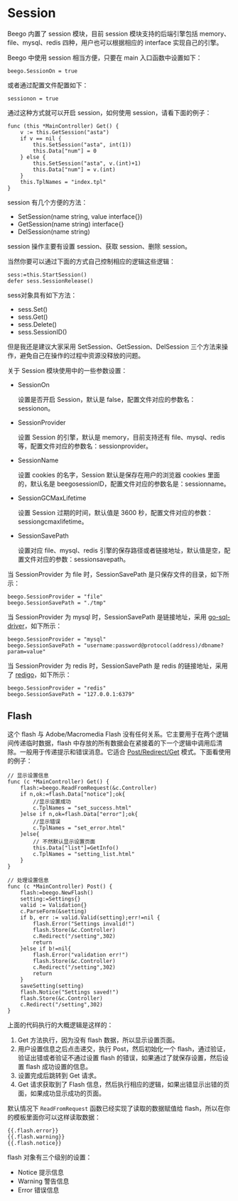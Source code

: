 # Session

Beego 内置了 session 模块，目前 session 模块支持的后端引擎包括 memory、file、mysql、redis 四种，用户也可以根据相应的 interface 实现自己的引擎。

Beego 中使用 session 相当方便，只要在 main 入口函数中设置如下：

	beego.SessionOn = true

或者通过配置文件配置如下：

	sessionon = true

通过这种方式就可以开启 session，如何使用 session，请看下面的例子：

	func (this *MainController) Get() {
		v := this.GetSession("asta")
		if v == nil {
			this.SetSession("asta", int(1))
			this.Data["num"] = 0
		} else {
			this.SetSession("asta", v.(int)+1)
			this.Data["num"] = v.(int)
		}
		this.TplNames = "index.tpl"
	}

session 有几个方便的方法：

- SetSession(name string, value interface{})
- GetSession(name string) interface{}
- DelSession(name string)

session 操作主要有设置 session、获取 session、删除 session。

当然你要可以通过下面的方式自己控制相应的逻辑这些逻辑：

	sess:=this.StartSession()
	defer sess.SessionRelease()

sess对象具有如下方法：

* sess.Set()
* sess.Get()
* sess.Delete()
* sess.SessionID()

但是我还是建议大家采用 SetSession、GetSession、DelSession 三个方法来操作，避免自己在操作的过程中资源没释放的问题。

关于 Session 模块使用中的一些参数设置：

- SessionOn

	设置是否开启 Session，默认是 false，配置文件对应的参数名：sessionon。

- SessionProvider

	设置 Session 的引擎，默认是 memory，目前支持还有 file、mysql、redis 等，配置文件对应的参数名：sessionprovider。

- SessionName

	设置 cookies 的名字，Session 默认是保存在用户的浏览器 cookies 里面的，默认名是 beegosessionID，配置文件对应的参数名是：sessionname。

- SessionGCMaxLifetime

	设置 Session 过期的时间，默认值是 3600 秒，配置文件对应的参数：sessiongcmaxlifetime。

- SessionSavePath

	设置对应 file、mysql、redis 引擎的保存路径或者链接地址，默认值是空，配置文件对应的参数：sessionsavepath。


当 SessionProvider 为 file 时，SessionSavePath 是只保存文件的目录，如下所示：

	beego.SessionProvider = "file"
	beego.SessionSavePath = "./tmp"

当 SessionProvider 为 mysql 时，SessionSavePath 是链接地址，采用 [go-sql-driver](https://github.com/go-sql-driver/mysql)，如下所示：

	beego.SessionProvider = "mysql"
	beego.SessionSavePath = "username:password@protocol(address)/dbname?param=value"

当 SessionProvider 为 redis 时，SessionSavePath 是 redis 的链接地址，采用了 [redigo](https://github.com/garyburd/redigo)，如下所示：

	beego.SessionProvider = "redis"
	beego.SessionSavePath = "127.0.0.1:6379"

## Flash
这个 flash 与 Adobe/Macromedia Flash 没有任何关系。它主要用于在两个逻辑间传递临时数据，flash 中存放的所有数据会在紧接着的下一个逻辑中调用后清除。一般用于传递提示和错误消息。它适合 [Post/Redirect/Get](http://en.wikipedia.org/wiki/Post/Redirect/Get) 模式。下面看使用的例子：

	// 显示设置信息
	func (c *MainController) Get() {
		flash:=beego.ReadFromRequest(&c.Controller)
		if n,ok:=flash.Data["notice"];ok{
			//显示设置成功
			c.TplNames = "set_success.html"
		}else if n,ok=flash.Data["error"];ok{
			//显示错误
			c.TplNames = "set_error.html"
		}else{
			// 不然默认显示设置页面
			this.Data["list"]=GetInfo()
			c.TplNames = "setting_list.html"
		}
	}
	
	// 处理设置信息
	func (c *MainController) Post() {
		flash:=beego.NewFlash()
		setting:=Settings{}
		valid := Validation{}
		c.ParseForm(&setting)
		if b, err := valid.Valid(setting);err!=nil {
			flash.Error("Settings invalid!")
			flash.Store(&c.Controller)
			c.Redirect("/setting",302)
			return
		}else if b!=nil{
			flash.Error("validation err!")
			flash.Store(&c.Controller)
			c.Redirect("/setting",302)
			return
		}	
		saveSetting(setting)
		flash.Notice("Settings saved!")
		flash.Store(&c.Controller)
		c.Redirect("/setting",302)
	}

上面的代码执行的大概逻辑是这样的：

1. Get 方法执行，因为没有 flash 数据，所以显示设置页面。
2. 用户设置信息之后点击递交，执行 Post，然后初始化一个 flash，通过验证，验证出错或者验证不通过设置 flash 的错误，如果通过了就保存设置，然后设置 flash 成功设置的信息。
3. 设置完成后跳转到 Get 请求。
4. Get 请求获取到了 Flash 信息，然后执行相应的逻辑，如果出错显示出错的页面，如果成功显示成功的页面。

默认情况下 `ReadFromRequest` 函数已经实现了读取的数据赋值给 flash，所以在你的模板里面你可以这样读取数据：

	{{.flash.error}}
	{{.flash.warning}}
	{{.flash.notice}}
	
flash 对象有三个级别的设置：

* Notice 提示信息
* Warning 警告信息
* Error 错误信息